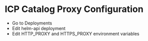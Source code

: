 # ICP Catalog Proxy Configuration

* Go to Deployments
* Edit helm-api deployment
* Edit HTTP_PROXY and HTTPS_PROXY environment variables
